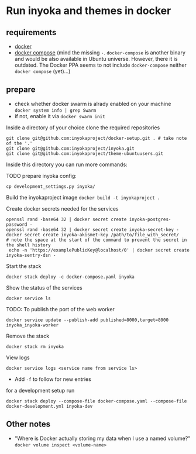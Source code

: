 Run inyoka and themes in docker
============================

requirements
-------------

 * [docker](https://docs.docker.com/install/linux/docker-ce/ubuntu)
 * [docker compose](https://docs.docker.com/compose/cli-command/#install-on-linux) (mind the missing `-`. `docker-compose` is another binary and would be also available in Ubuntu universe. However, there it is outdated. The Docker PPA seems to not include `docker-compose` neither `docker compose` (yet)...)

prepare
-------

 * check whether docker swarm is alrady enabled on your machine  
  `docker system info | grep Swarm`
 * if not, enable it via `docker swarm init`

Inside a directory of your choice clone the required repositories
```
git clone git@github.com:inyokaproject/docker-setup.git . # take note of the '.'
git clone git@github.com:inyokaproject/inyoka.git
git clone git@github.com:inyokaproject/theme-ubuntuusers.git
```

Inside this directory you can run more commands:

TODO
prepare inyoka config:

```cp development_settings.py inyoka/```

Build the inyokaproject image
```docker build -t inyokaproject .```

Create docker secrets needed for the services

```
openssl rand -base64 32 | docker secret create inyoka-postgres-password -
openssl rand -base64 32 | docker secret create inyoka-secret-key -
docker secret create inyoka-akismet-key /path/to/file_with_secret/
# note the space at the start of the command to prevent the secret in the shell history
 echo -n 'https://examplePublicKey@localhost/0' | docker secret create inyoka-sentry-dsn -
```

Start the stack

```
docker stack deploy -c docker-compose.yaml inyoka
```

Show the status of the services

```
docker service ls
```

TODO: To publish the port of the web worker

```
docker service update --publish-add published=8000,target=8000 inyoka_inyoka-worker
```


Remove the stack

```
docker stack rm inyoka
```

View logs

```
docker service logs <service name from service ls>
```

 * Add `-f` to follow for new entries




for a development setup run

```docker stack deploy --compose-file docker-compose.yaml --compose-file docker-development.yml inyoka-dev```

Other notes
-----------

 * "Where is Docker actually storing my data when I use a named volume?"  
   `docker volume inspect <volume-name>`
